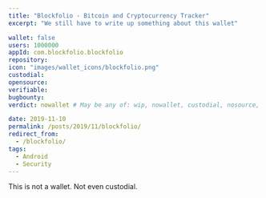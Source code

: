 ```yaml
---
title: "Blockfolio - Bitcoin and Cryptocurrency Tracker"
excerpt: "We still have to write up something about this wallet"

wallet: false
users: 1000000
appId: com.blockfolio.blockfolio
repository:
icon: "images/wallet_icons/blockfolio.png"
custodial:
opensource:
verifiable:
bugbounty:
verdict: nowallet # May be any of: wip, nowallet, custodial, nosource, nonverifiable, verifiable, bounty, cert1, cert2, cert3

date: 2019-11-10
permalink: /posts/2019/11/blockfolio/
redirect_from:
  - /blockfolio/
tags:
  - Android
  - Security
---
```


This is not a wallet. Not even custodial.
